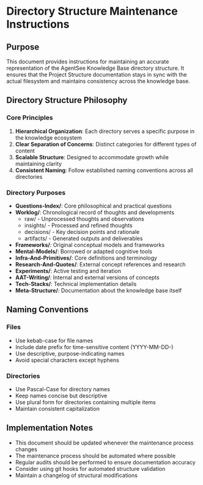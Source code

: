 # Directory Structure Maintenance Instructions

## Purpose
This document provides instructions for maintaining an accurate representation of the AgentSee Knowledge Base directory structure. It ensures that the Project Structure documentation stays in sync with the actual filesystem and maintains consistency across the knowledge base.

## Directory Structure Philosophy

### Core Principles
1. **Hierarchical Organization**: Each directory serves a specific purpose in the knowledge ecosystem
2. **Clear Separation of Concerns**: Distinct categories for different types of content
3. **Scalable Structure**: Designed to accommodate growth while maintaining clarity
4. **Consistent Naming**: Follow established naming conventions across all directories

### Directory Purposes
- **Questions-Index/**: Core philosophical and practical questions
- **Worklog/**: Chronological record of thoughts and developments
  - raw/ - Unprocessed thoughts and observations
  - insights/ - Processed and refined thoughts
  - decisions/ - Key decision points and rationale
  - artifacts/ - Generated outputs and deliverables
- **Frameworks/**: Original conceptual models and frameworks
- **Mental-Models/**: Borrowed or adapted cognitive tools
- **Infra-And-Primitives/**: Core definitions and terminology
- **Research-And-Quotes/**: External concept references and research
- **Experiments/**: Active testing and iteration
- **AAT-Writing/**: Internal and external versions of concepts
- **Tech-Stacks/**: Technical implementation details
- **Meta-Structure/**: Documentation about the knowledge base itself

## Naming Conventions

### Files
- Use kebab-case for file names
- Include date prefix for time-sensitive content (YYYY-MM-DD-)
- Use descriptive, purpose-indicating names
- Avoid special characters except hyphens

### Directories
- Use Pascal-Case for directory names
- Keep names concise but descriptive
- Use plural form for directories containing multiple items
- Maintain consistent capitalization

## Implementation Notes
- This document should be updated whenever the maintenance process changes
- The maintenance process should be automated where possible
- Regular audits should be performed to ensure documentation accuracy
- Consider using git hooks for automated structure validation
- Maintain a changelog of structural modifications
